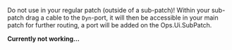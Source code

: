 Do not use in your regular patch (outside of a sub-patch)!
Within your sub-patch drag a cable to the `Dyn`-port, it will then be accessible in your main patch for further routing, a port will be added on the Ops.Ui.SubPatch.

**Currently not working…**
